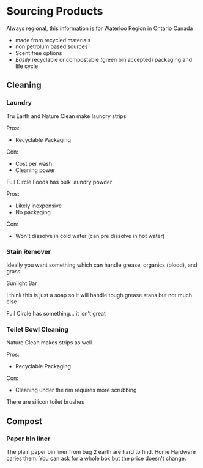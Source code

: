 # Sourcing Products

Always regional, this information is for Waterloo Region in Ontario Canada

- made from recycled materials
- non petrolum based sources
- Scent free options
- *Easily* recyclable or compostable (green bin accepted) packaging and life cycle


## Cleaning

### Laundry

Tru Earth and Nature Clean make laundry strips

Pros:
- Recyclable Packaging

Con:
- Cost per wash
- Cleaning power


Full Circle Foods has bulk laundry powder

Pros:
- Likely inexpensive
- No packaging

Con:
- Won't dissolve in cold water (can pre dissolve in hot water)


### Stain Remover

Ideally you want something which can handle grease, organics (blood), and grass

Sunlight Bar

I think this is just a soap so it will handle tough grease stans but not much else

Full Circle has something... it isn't great


### Toilet Bowl Cleaning

Nature Clean makes strips as well

Pros:
- Recyclable Packaging

Con:
- Cleaning under the rim requires more scrubbing


There are silicon toilet brushes


## Compost

### Paper bin liner

The plain paper bin liner from bag 2 earth are hard to find. Home Hardware caries them. You can ask for a whole box but the price doesn't change.
